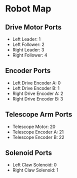 # Robot Map

## Drive Motor Ports
 - Left Leader: 1
 - Left Follower: 2
 - Right Leader: 3
 - Right Follower: 4

## Encoder Ports
 - Left Drive Encoder A: 0
 - Left Drive Encoder B: 1
 - Right Drive Encoder A: 2
 - Right Drive Encoder B: 3

## Telescope Arm Ports
 - Telescope Motor: 20
 - Telescope Encoder A: 21
 - Telescope Encoder B: 22

## Solenoid Ports
 - Left Claw Solenoid: 0
 - Right Claw Solenoid: 1